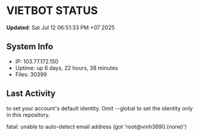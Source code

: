 # VIETBOT STATUS
**Updated**: Sat Jul 12 06:51:33 PM +07 2025

## System Info
- IP: 103.77.172.150
- Uptime: up 6 days, 22 hours, 38 minutes
- Files: 30399

## Last Activity

to set your account's default identity.
Omit --global to set the identity only in this repository.

fatal: unable to auto-detect email address (got 'root@vinh3690.(none)')
